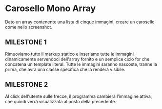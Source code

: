 # Carosello Mono Array
Dato un array contenente una lista di cinque immagini, creare un carosello come nello screenshot.

## MILESTONE 1
Rimuoviamo tutto il markup statico e inseriamo tutte le immagini dinamicamente servendoci dell'array fornito e un semplice ciclo for che concatena un template literal.
Tutte le immagini saranno nascoste, tranne la prima, che avrà una classe specifica che la renderà visibile.

## MILESTONE 2
Al click dell'utente sulle frecce, il programma cambierà l’immagine attiva, che quindi verrà visualizzata al posto della precedente.